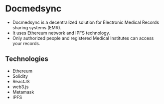 # Docmedsync
- Docmedsync is a decentralized solution for Electronic Medical Records sharing systems (EMR).
- It uses Ethereum network and IPFS technology.
- Only authorized people and registered Medical Institutes can access your records. 

## Technologies
- Ethereum
- Solidity
- ReactJS
- web3.js
- Metamask
- IPFS
